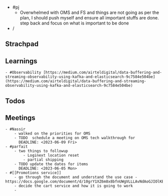 - #pj
	- Overwhelmed with OMS and FS and things are not going as per the plan, I should push myself and ensure all important stuffs are done. step back and focus on what is important to be done
- /
## Strachpad
## Learnings
	- #Observability [https://medium.com/airteldigital/data-buffering-and-streaming-observability-using-kafka-and-elasticsearch-9c7584e504be](https://medium.com/airteldigital/data-buffering-and-streaming-observability-using-kafka-and-elasticsearch-9c7584e504be)
## Todos
## Meetings
	- #Nassir
		- walked on the priorities for OMS
		- TODO  schedule a meeting on OMS tech walkthrough for
		  DEADLINE: <2023-06-09 Fri>
	- #parfait
		- two things to followup
			- Loginext location reset
			- partial shipping
		- TODO update the dates for items
		  DEADLINE: <2023-06-05 Mon>
	- #[[Promotions service]]
		- go through the document and understand the use case - https://docs.google.com/document/d/10grY1XZ6m8x8bfnUWgVLLLAvNdAoGJIOlKBfBsfOKKY/edit
		- decide the cart service and how it is going to work
		-